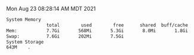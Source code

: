 Mon Aug 23 08:28:14 AM MDT 2021
```bash
System Memory
               total        used        free      shared  buff/cache   available
Mem:           7.7Gi       568Mi       5.3Gi       8.0Mi       1.8Gi       6.8Gi
Swap:          7.6Gi       202Mi       7.5Gi
System Storage
643M	.
```

